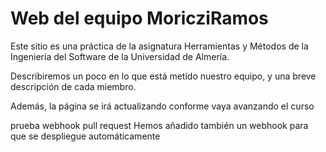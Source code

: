 # **Web del equipo MoricziRamos**

Este sitio es una práctica de la asignatura Herramientas y Métodos de la Ingeniería del Software de la Universidad de Almería.

Describiremos un poco en lo que está metido nuestro equipo, y una breve descripción de cada miembro.

Además, la página se irá actualizando conforme vaya avanzando el curso

prueba webhook pull request
Hemos añadido también un webhook para que se despliegue automáticamente
